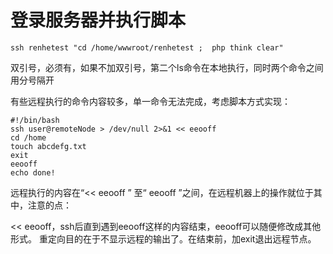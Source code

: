 # 登录服务器并执行脚本

`ssh renhetest "cd /home/wwwroot/renhetest ;  php think clear"`

双引号，必须有，如果不加双引号，第二个ls命令在本地执行，同时两个命令之间用分号隔开


有些远程执行的命令内容较多，单一命令无法完成，考虑脚本方式实现：
```shell
#!/bin/bash
ssh user@remoteNode > /dev/null 2>&1 << eeooff
cd /home
touch abcdefg.txt
exit
eeooff
echo done!

```
远程执行的内容在“<< eeooff ” 至“ eeooff ”之间，在远程机器上的操作就位于其中，注意的点：

<< eeooff，ssh后直到遇到eeooff这样的内容结束，eeooff可以随便修改成其他形式。
重定向目的在于不显示远程的输出了。在结束前，加exit退出远程节点。
